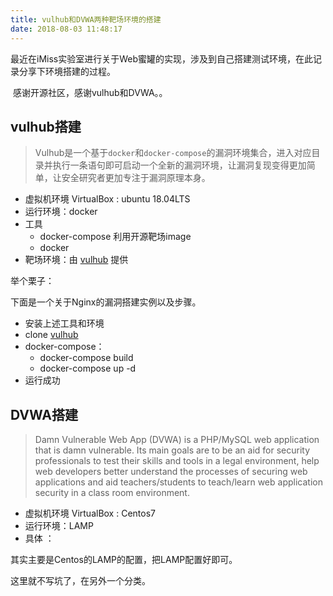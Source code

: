 ```yaml
---
title: vulhub和DVWA两种靶场环境的搭建
date: 2018-08-03 11:48:17
---
```


​	最近在iMiss实验室进行关于Web蜜罐的实现，涉及到自己搭建测试环境，在此记录分享下环境搭建的过程。

​	感谢开源社区，感谢vulhub和DVWA。。

## vulhub搭建

> Vulhub是一个基于`docker`和`docker-compose`的漏洞环境集合，进入对应目录并执行一条语句即可启动一个全新的漏洞环境，让漏洞复现变得更加简单，让安全研究者更加专注于漏洞原理本身。 

* 虚拟机环境 VirtualBox : ubuntu 18.04LTS
* 运行环境：docker 
* 工具
  * docker-compose	利用开源靶场image
  * docker
* 靶场环境：由 [vulhub](https://github.com/vulhub/vulhub) 提供

<!-- more --> 

举个栗子：

下面是一个关于Nginx的漏洞搭建实例以及步骤。

* 安装上述工具和环境
* clone [vulhub](https://github.com/vulhub/vulhub)  
* docker-compose：
  * docker-compose build 
  * docker-compose up -d
* 运行成功

## DVWA搭建

> Damn Vulnerable Web App (DVWA) is a PHP/MySQL web application that is damn vulnerable. Its main goals are to be an aid for security professionals to test their skills and tools in a legal environment, help web developers better understand the processes of securing web applications and aid teachers/students to teach/learn web application security in a class room environment.

* 虚拟机环境 VirtualBox : Centos7
* 运行环境：LAMP
* 具体 ：

其实主要是Centos的LAMP的配置，把LAMP配置好即可。

这里就不写坑了，在另外一个分类。

